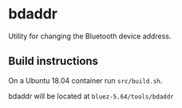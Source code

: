 # bdaddr

Utility for changing the Bluetooth device address.

## Build instructions

On a Ubuntu 18.04 container run `src/build.sh`.

bdaddr will be located at `bluez-5.64/tools/bdaddr`